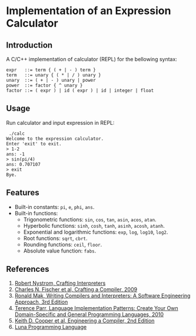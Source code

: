 # Implementation of an Expression Calculator

## Introduction

A C/C++ implementation of calculator (REPL) for the bellowing syntax:

```
expr   ::= term { ( + | - ) term }
term   ::= unary { ( * | / ) unary }
unary  ::= ( + | - ) unary | power
power  ::= factor { ^ unary }  
factor ::= ( expr ) | id ( expr ) | id | integer | float
```

## Usage

Run calculator and input expression in REPL:

```
 ./calc
Welcome to the expression calculator.
Enter 'exit' to exit.
> 1-2
ans: -1
> sin(pi/4)
ans: 0.707107
> exit
Bye.
```

## Features

- Built-in constants: `pi`, `e`, `phi`, `ans`.
- Built-in functions: 
  - Trigonometric functions: `sin`, `cos`, `tan`, `asin`, `acos`, `atan`.
  - Hyperbolic functions: `sinh`, `cosh`, `tanh`, `asinh`, `acosh`, `atanh`.
  - Exponential and logarithmic functions: `exp`, `log`, `log10`, `log2`.
  - Root functions: `sqrt`, `cbrt`.
  - Rounding functions: `ceil`, `floor`.
  - Absolute value function: `fabs`.

## References
1. [Robert Nystrom, Crafting Interpreters](https://craftinginterpreters.com/)
2. [Charles N. Fischer et al, Crafting a Compiler, 2009](https://www.pearsonhighered.com/program/Fischer-Crafting-A-Compiler/PGM315544.html)
3. [Ronald Mak, Writing Compilers and Interpreters: A Software Engineering Approach, 3rd Edition](https://www.amazon.com/Writing-Compilers-Interpreters-Software-Engineering/dp/0470177071)
4. [Terence Parr, Language Implementation Patterns: Create Your Own Domain-Specific and General Programming Languages, 2010](https://pragprog.com/book/tpdsl/language-implementation-patterns)
5. [Keith D. Cooper et al, Engineering a Compiler, 2nd Edition](http://www.cs.rice.edu/~keith/)
6. [Luna Programming Language](https://github.com/tj/luna)
